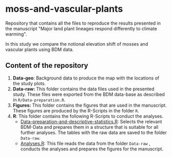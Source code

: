 # moss-and-vascular-plants
Repository that contains all the files to reproduce the results presented in the manuscript "Major land plant lineages respond differently to climate warming". 

In this study we compare the notional elevation shift of mosses and vascular plants using BDM data.

## Content of the repository

1. **Data-geo**: Background data to produce the map with the locations of the study plots.
2. **Data-raw:** This folder contains the data files used in the presented study. These files were exported from the BDM data-base as described in `R/Data-preparation.R`.
3. **Figures:** This folder contains the figures that are used in the manuscript. These figures are produced by the R-Scripts in the folder `R`.
4. **R**: This folder contains the following R-Scripts to conduct the analyses. 
   - [Data-preparation-and-descriptive-statistics.R](R/Data-preparation-and-descriptive-statistics.R): Selects the relevant BDM-Data and prepares them in a structure that is suitable for all further analyses. The tables with the raw data are saved to the folder `Data-raw`. 
   - [Analyses.R](R/Analyses.R): This file reads the data from the folder `Data-raw` , conducts the analyses and prepares the figures for the manuscript. 

